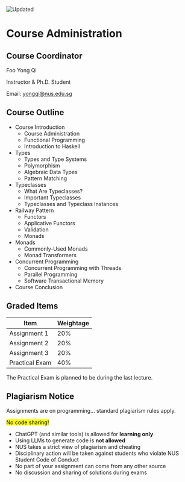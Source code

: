 ![Updated][update-shield]
# Course Administration
## Course Coordinator
Foo Yong Qi

Instructor \& Ph.D. Student

Email: yongqi@nus.edu.sg

## Course Outline
- Course Introduction
  - Course Administration
  - Functional Programming
  - Introduction to Haskell
- Types
    - Types and Type Systems
    - Polymorphism
    - Algebraic Data Types
    - Pattern Matching
- Typeclasses
    - What Are Typeclasses?
    - Important Typeclasses
    - Typeclasses and Typeclass Instances
- Railway Pattern
    - Functors
    - Applicative Functors
    - Validation
    - Monads
- Monads
    - Commonly-Used Monads
    - Monad Transformers
- Concurrent Programming
    - Concurrent Programming with Threads
    - Parallel Programming
    - Software Transactional Memory
- Course Conclusion
## Graded Items

| Item | Weightage |
| --- | ---|
| Assignment 1 | 20% |
| Assignment 2 | 20% |
| Assignment 3 | 20% |
| Practical Exam | 40% |

The Practical Exam is planned to be during the last lecture.

## Plagiarism Notice
Assignments are on programming... standard plagiarism rules apply.

<mark>No code sharing!</mark>

- ChatGPT (and similar tools) is allowed for **learning only**
- Using LLMs to generate code is **not allowed**
- NUS takes a strict view of plagiarism and cheating
- Disciplinary action will be taken against students who violate NUS Student Code of Conduct
- No part of your assignment can come from any other source
- No discussion and sharing of solutions during exams


[update-shield]: https://img.shields.io/badge/LAST%20UPDATED-26%20SEP%202024-57ffd8?style=for-the-badge
